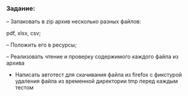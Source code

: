 ### Задание:


– Запаковать в zip архив несколько разных файлов: 

  pdf, 
  xlsx, 
  csv;
  
  

– Положить его в ресурсы;




– Реализовать чтение и проверку содержимого каждого файла из архива




- Написать автотест для скачивания файла из firefox с фикстурой удаления файла из временной директории tmp перед каждым тестом


